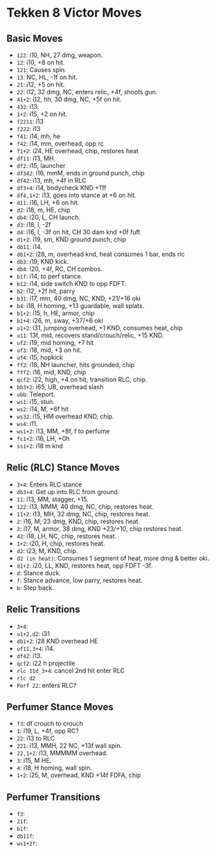 # Tekken 8 Victor Moves

## Basic Moves
- `122`: i10, NH, 27 dmg, weapon.
- `12`: i10, +8 on hit.
- `121`: Causes spin.
- `13`: NC, HL, -1f on hit.
- `21`: i12, +5 on hit.
- `22`: i12, 32 dmg, NC, enters relic, +4f, shoots gun.
- `41+2`: i12, hh, 30 dmg, NC, +5f on hit.
- `432`: i13.
- `1+2`: i15, +2 on hit.
- `f2211`: i13
- `f222`: i13
- `f41`: i14, mh, he
- `f42`: i14, mm, overhead, opp rc
- `f1+2`: i24, HE overhead, chip, restores heat
- `df11`: i13, MH.
- `df2`: i15, launcher
- `df342`: i16, mmM, ends in ground punch, chip
- `df42`: i13, mh, +4f in RLC
- `df3+4`: i14, bodycheck KND +11f
- `df4,1+2`: i13, goes into stance at +6 on hit.
- `d11`: i16, LH, +6 on hit.
- `d2`: i18, m, HE, chip
- `db4`: i20, L, CH launch.
- `d3`: i18, l, -2f
- `d4`: i16, l, -3f on hit, CH 30 dam knd +0f fuft
- `d1+2`: i19, sm, KND ground punch, chip
- `db11`: i14.
- `db1+2`: i28, m, overhead knd, heat consumes 1 bar, ends rlc
- `db3`: i19, KND kick.
- `db4`: i20, +4f, RC, CH combos.
- `b1f`: i14, to perf stance.
- `b12`: i14, side switch KND to opp FDFT.
- `b2`: i12, +2f hit, parry
- `b31`: i17, mm, 40 dmg, NC, KND, +21/+16 oki
- `b4`: i18, H homing, +13 guardable, wall splats.
- `b1+2`: i15, h, HE, armor, chip
- `b1+4`: i26, m, sway, +37/+6 oki
- `u1+2`: i31, jumping overhead, +1 KND, consumes heat, chip
- `u11`: 13f, mid, recovers stand/crouch/relic, +15 KND.
- `uf2`: i19, mid homing, +7 hit
- `uf3`: i18, mid, +3 on hit.
- `uf4`: i15, hopkick 
- `ff2`: i18, NH launcher, hits grounded, chip
- `fff2`: i16, mid, KND, chip
- `qcf2`: i22, high, +4 on hit, transition RLC, chip.
- `bb3+2`: i65, UB, overhead slash
- `ubb`: Teleport.
- `ws1`: i15, stun.
- `ws2`: i14, M, +6f hit
- `ws32`: i15, HM overhead KND, chip.
- `ws4`: i11.
- `ws1+2`: i13, MM, +8f, f to perfume
- `fc1+2`: i16, LH, +0h
- `ss1+2`: i18 m knd

## Relic (RLC) Stance Moves
- `3+4`: Enters RLC stance
- `db3+4`: Get up into RLC from ground
- `11`: i13, MM, stagger, +15.
- `122`: i13, MMM, 40 dmg, NC, chip, restores heat.
- `11+2`: i13, MH, 32 dmg, NC, chip, restores heat.
- `2`: i16, M, 23 dmg, KND, chip, restores heat.
- `3`: i17, M, armor, 38 dmg, KND +23/+10, chip restores heat.
- `42`: i18, LH, NC, chip, restores heat.
- `1+2`: i20, H, chip, restores heat.
- `d2`: i23, M, KND, chip.
- `d2 (in heat)`: Consumes 1 segment of heat, more dmg & better oki.
- `d1+2`: i20, LL, KND, restores heat, opp FDFT -3f.
- `d`: Stance duck.
- `f`: Stance advance, low parry, restores heat.
- `b`: Step back.

## Relic Transitions
- `3+4`: 
- `u1+2,d2`: i31
- `db1+2`: i28 KND overhead HE
- `uf11,3+4`: i14.
- `df42`: i13.
- `qcf2`: i22 h projectile
- `rlc 11d_3+4`: cancel 2nd hit enter RLC
- `rlc d2`
- `Perf 22`: enters RLC?

## Perfumer Stance Moves
- `f3`: df crouch to crouch
- `1`: i19, L, +4f, opp RC?
- `22`: i13 to RLC
- `221`: i13, MMH, 22 NC, +13f wall spin.
- `22,1+2`: i13, MMMMM overhead.
- `3`: i15, M HE.
- `4`: i18, H homing, wall spin.
- `1+2`: i25, M, overhead, KND +14f FDFA, chip

## Perfumer Transitions
- `f3`:
- `21f`:
- `b1f`: 
- `db11f`:
- `ws1+2f`:
